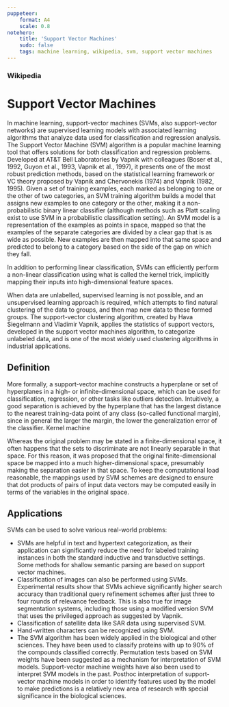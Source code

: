```yaml
---
puppeteer:
    format: A4
    scale: 0.8
notehero:
    title: 'Support Vector Machines'
    sudo: false
    tags: machine learning, wikipedia, svm, support vector machines
---
```


### Wikipedia
# Support Vector Machines

In machine learning, support-vector machines (SVMs, also support-vector networks) are supervised learning models with associated learning algorithms that analyze data used for classification and regression analysis. The Support Vector Machine (SVM) algorithm is a popular machine learning tool that offers solutions for both classification and regression problems. Developed at AT&T Bell Laboratories by Vapnik with colleagues (Boser et al., 1992, Guyon et al., 1993, Vapnik et al., 1997), it presents one of the most robust prediction methods, based on the statistical learning framework or VC theory proposed by Vapnik and Chervonekis (1974) and Vapnik (1982, 1995). Given a set of training examples, each marked as belonging to one or the other of two categories, an SVM training algorithm builds a model that assigns new examples to one category or the other, making it a non-probabilistic binary linear classifier (although methods such as Platt scaling exist to use SVM in a probabilistic classification setting). An SVM model is a representation of the examples as points in space, mapped so that the examples of the separate categories are divided by a clear gap that is as wide as possible. New examples are then mapped into that same space and predicted to belong to a category based on the side of the gap on which they fall.

In addition to performing linear classification, SVMs can efficiently perform a non-linear classification using what is called the kernel trick, implicitly mapping their inputs into high-dimensional feature spaces.

When data are unlabelled, supervised learning is not possible, and an unsupervised learning approach is required, which attempts to find natural clustering of the data to groups, and then map new data to these formed groups. The support-vector clustering algorithm, created by Hava Siegelmann and Vladimir Vapnik, applies the statistics of support vectors, developed in the support vector machines algorithm, to categorize unlabeled data, and is one of the most widely used clustering algorithms in industrial applications.

## Definition

More formally, a support-vector machine constructs a hyperplane or set of hyperplanes in a high- or infinite-dimensional space, which can be used for classification, regression, or other tasks like outliers detection. Intuitively, a good separation is achieved by the hyperplane that has the largest distance to the nearest training-data point of any class (so-called functional margin), since in general the larger the margin, the lower the generalization error of the classifier.
Kernel machine

Whereas the original problem may be stated in a finite-dimensional space, it often happens that the sets to discriminate are not linearly separable in that space. For this reason, it was proposed that the original finite-dimensional space be mapped into a much higher-dimensional space, presumably making the separation easier in that space. To keep the computational load reasonable, the mappings used by SVM schemes are designed to ensure that dot products of pairs of input data vectors may be computed easily in terms of the variables in the original space.

## Applications

SVMs can be used to solve various real-world problems:

- SVMs are helpful in text and hypertext categorization, as their application can significantly reduce the need for labeled training instances in both the standard inductive and transductive settings. Some methods for shallow semantic parsing are based on support vector machines.
- Classification of images can also be performed using SVMs. Experimental results show that SVMs achieve significantly higher search accuracy than traditional query refinement schemes after just three to four rounds of relevance feedback. This is also true for image segmentation systems, including those using a modified version SVM that uses the privileged approach as suggested by Vapnik.
- Classification of satellite data like SAR data using supervised SVM.
- Hand-written characters can be recognized using SVM.
- The SVM algorithm has been widely applied in the biological and other sciences. They have been used to classify proteins with up to 90% of the compounds classified correctly. Permutation tests based on SVM weights have been suggested as a mechanism for interpretation of SVM models. Support-vector machine weights have also been used to interpret SVM models in the past. Posthoc interpretation of support-vector machine models in order to identify features used by the model to make predictions is a relatively new area of research with special significance in the biological sciences.